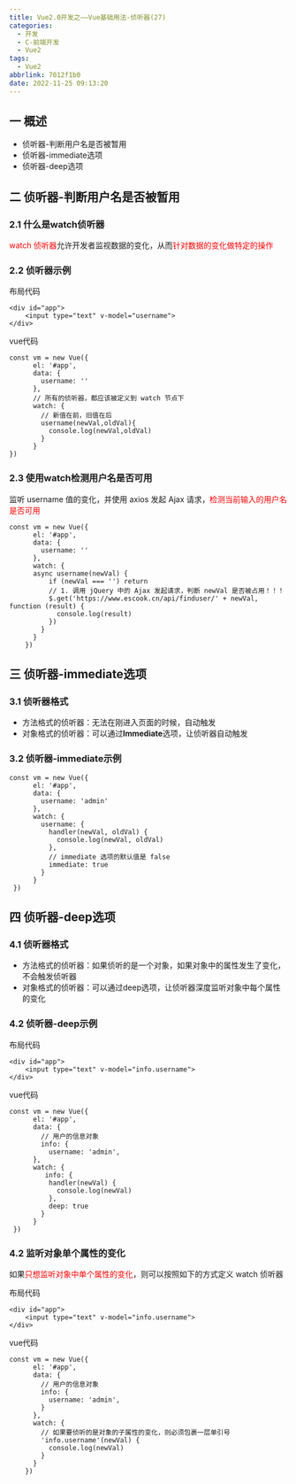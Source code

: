 ```yaml
---
title: Vue2.0开发之——Vue基础用法-侦听器(27)
categories:
  - 开发
  - C-前端开发
  - Vue2
tags:
  - Vue2
abbrlink: 7012f1b0
date: 2022-11-25 09:13:20
---
```

## 一 概述

* 侦听器-判断用户名是否被暂用
* 侦听器-immediate选项
* 侦听器-deep选项

<!--more-->

## 二 侦听器-判断用户名是否被暂用

### 2.1 什么是watch侦听器

<font color=red>watch 侦听器</font>允许开发者监视数据的变化，从而<font color=red>针对数据的变化做特定的操作</font>

### 2.2 侦听器示例

布局代码

```
<div id="app">
    <input type="text" v-model="username">
</div>
```

vue代码

```
const vm = new Vue({
      el: '#app',
      data: {
        username: ''
      },
      // 所有的侦听器，都应该被定义到 watch 节点下
      watch: {
        // 新值在前，旧值在后
        username(newVal,oldVal){
          console.log(newVal,oldVal)
        }
      }
})
```

### 2.3 使用watch检测用户名是否可用

监听 username 值的变化，并使用 axios 发起 Ajax 请求，<font color=red>检测当前输入的用户名是否可用</font>

```
const vm = new Vue({
      el: '#app',
      data: {
        username: ''
      },
      watch: {
      async username(newVal) {
          if (newVal === '') return
          // 1. 调用 jQuery 中的 Ajax 发起请求，判断 newVal 是否被占用！！！
          $.get('https://www.escook.cn/api/finduser/' + newVal, function (result) {
            console.log(result)
          })
        }
      }
    })
```

## 三 侦听器-immediate选项

### 3.1 侦听器格式

* 方法格式的侦听器：无法在刚进入页面的时候，自动触发
* 对象格式的侦听器：可以通过**Immediate**选项，让侦听器自动触发

### 3.2 侦听器-immediate示例

```
const vm = new Vue({
      el: '#app',
      data: {
        username: 'admin'
      },
      watch: {
        username: {
          handler(newVal, oldVal) {
            console.log(newVal, oldVal)
          },
          // immediate 选项的默认值是 false
          immediate: true
        }
      }
 })
```

## 四 侦听器-deep选项

### 4.1 侦听器格式

* 方法格式的侦听器：如果侦听的是一个对象，如果对象中的属性发生了变化，不会触发侦听器
* 对象格式的侦听器：可以通过deep选项，让侦听器深度监听对象中每个属性的变化

### 4.2 侦听器-deep示例

布局代码

```
<div id="app">
    <input type="text" v-model="info.username">
</div>
```

vue代码

```
const vm = new Vue({
      el: '#app',
      data: {
        // 用户的信息对象
        info: {
          username: 'admin',
      },
      watch: {
         info: {
          handler(newVal) {
            console.log(newVal)
          },
          deep: true
        } 
      }
 })
```

### 4.2  监听对象单个属性的变化

如果<font color=red>只想监听对象中单个属性的变化</font>，则可以按照如下的方式定义 watch 侦听器

布局代码

```
<div id="app">
    <input type="text" v-model="info.username">
</div>
```

vue代码

```
const vm = new Vue({
      el: '#app',
      data: {
        // 用户的信息对象
        info: {
          username: 'admin',
        }
      },
      watch: {
        // 如果要侦听的是对象的子属性的变化，则必须包裹一层单引号
        'info.username'(newVal) {
          console.log(newVal)
        }
      }
    })
```

